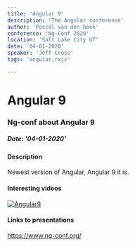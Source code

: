 ```yaml
---
title: 'Angular 9'
description: 'The Angular conference'
author: 'Pascal van den hoek' 
conference: 'Ng-Conf 2020'
location: 'Salt Lake City UT'
date: '04-01-2020' 
speaker: 'Jeff Cross'
tags: 'angular,rxjs'

---
```


# Angular 9 
### Ng-conf about Angular 9

##### Date: '04-01-2020' 

#### Description 
Newest version of Angular, Angular 9 it is. 


#### Interesting videos
[![Angular9](https://i.ytimg.com/vi/CaqxXMWfadI/hqdefault.jpg?sqp=-oaymwEZCPYBEIoBSFXyq4qpAwsIARUAAIhCGAFwAQ==&rs=AOn4CLCj-4MM7Xvgxgn7n-mcckzIMqf_gA)](https://www.youtube.com/watch?v=Sh37rIUL-d4)


#### Links to presentations 
https://www.ng-conf.org/ 
